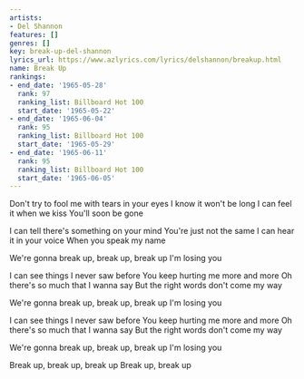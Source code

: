 ```yaml
---
artists:
- Del Shannon
features: []
genres: []
key: break-up-del-shannon
lyrics_url: https://www.azlyrics.com/lyrics/delshannon/breakup.html
name: Break Up
rankings:
- end_date: '1965-05-28'
  rank: 97
  ranking_list: Billboard Hot 100
  start_date: '1965-05-22'
- end_date: '1965-06-04'
  rank: 95
  ranking_list: Billboard Hot 100
  start_date: '1965-05-29'
- end_date: '1965-06-11'
  rank: 95
  ranking_list: Billboard Hot 100
  start_date: '1965-06-05'
---
```


Don't try to fool me with tears in your eyes
I know it won't be long
I can feel it when we kiss
You'll soon be gone

I can tell there's something on your mind
You're just not the same
I can hear it in your voice
When you speak my name

We're gonna break up, break up, break up
I'm losing you

I can see things I never saw before
You keep hurting me more and more
Oh there's so much that I wanna say
But the right words don't come my way

We're gonna break up, break up, break up
I'm losing you

I can see things I never saw before
You keep hurting me more and more
Oh there's so much that I wanna say
But the right words don't come my way

We're gonna break up, break up, break up
I'm losing you

Break up, break up, break up
Break up, break up



